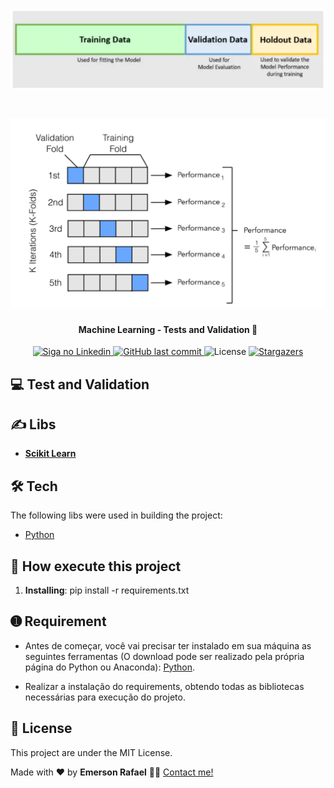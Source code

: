 
<h1 align="center">
    <img alt="Machine Learning - Tests and Validation - Holdout" title="#TEST_VALIDATION_HOLDOUT" src="./assets/Holdout_i.png" />
</h1>

<h1 align="center">
    <img alt="Machine Learning - Tests and Validation - Kfolds" title="#TEST_VALIDATION_KFOLDS" src="./assets/kfolds.png" />
</h1>

<h4 align="center"> 
	Machine Learning - Tests and Validation 🚀
</h4>

<p align="center">
  	
  <a href="https://www.linkedin.com/in/emerson-rafael/">
    <img alt="Siga no Linkedin" src="https://img.shields.io/badge/LinkedIn-0077B5?style=for-the-badge&logo=linkedin&logoColor=white">
  </a>
	
  
  <a href="https://github.com/emersonrafaels/machine_learning/commits/main">
    <img alt="GitHub last commit" src="https://img.shields.io/github/last-commit/emersonrafaels/machine_learning">
  </a>

  <img alt="License" src="https://img.shields.io/badge/license-MIT-brightgreen">
   <a href="https://github.com/emersonrafaels/machine_learning/stargazers">
    <img alt="Stargazers" src="https://img.shields.io/github/stars/emersonrafaels/machine_learning?style=social">
  </a>
</p>


## 💻 Test and Validation

## ✍️  Libs

 - **[Scikit Learn](https://scikit-learn.org/)**

## 🛠  Tech

The following libs were used in building the project:

- [Python]

## 🚀 How execute this project

1. **Installing**: pip install -r requirements.txt

## ➊ Requirement

- Antes de começar, você vai precisar ter instalado em sua máquina as seguintes ferramentas (O download pode ser realizado pela própria página do Python ou Anaconda):
[Python](https://www.anaconda.com/products/individual).

- Realizar a instalação do requirements, obtendo todas as bibliotecas necessárias para execução do projeto.

## 📝 License

This project are under the MIT License.

Made with ❤️ by **Emerson Rafael** 👋🏽 [Contact me!](https://www.linkedin.com/in/emerson-rafael/)

[Python]: https://www.python.org/downloads/